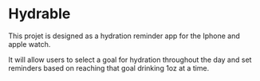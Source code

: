 # Hydrable

This projet is designed as a hydration reminder app for the Iphone and apple watch. 

It will allow users to select a goal for hydration throughout the day and set reminders based on reaching that goal drinking 1oz at a time.
